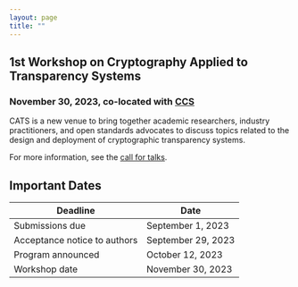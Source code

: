```yaml
---
layout: page
title: ""
---
```


## 1st Workshop on Cryptography Applied to Transparency Systems
### November 30, 2023, co-located with [CCS](https://www.sigsac.org/ccs/CCS2023/)


CATS is a new venue to bring together academic researchers, industry
practitioners, and open standards advocates to discuss topics related to the
design and deployment of cryptographic transparency systems.

For more information, see the [call for talks](/cft).

## Important Dates

| Deadline | Date |
| -------- | ---- |
| Submissions due | September 1, 2023 |
| Acceptance notice to authors | September 29, 2023 |
| Program announced | October 12, 2023 |
| Workshop date | November 30, 2023 |
